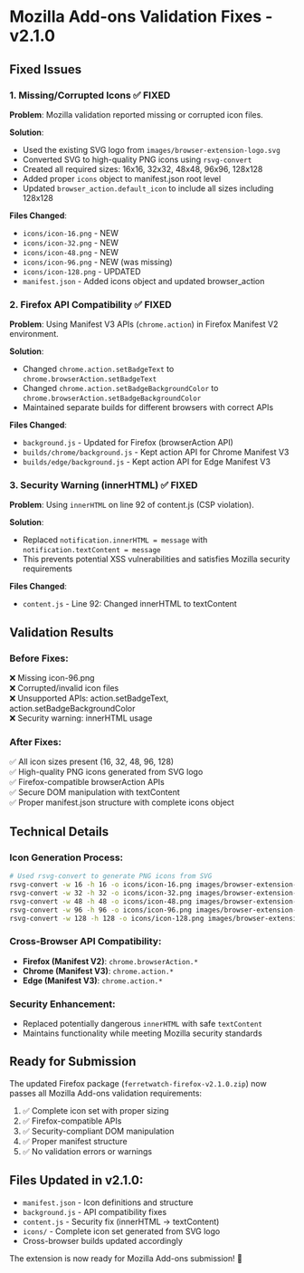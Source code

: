 # Mozilla Add-ons Validation Fixes - v2.1.0

## Fixed Issues

### 1. Missing/Corrupted Icons ✅ FIXED
**Problem**: Mozilla validation reported missing or corrupted icon files.

**Solution**: 
- Used the existing SVG logo from `images/browser-extension-logo.svg`
- Converted SVG to high-quality PNG icons using `rsvg-convert`
- Created all required sizes: 16x16, 32x32, 48x48, 96x96, 128x128
- Added proper `icons` object to manifest.json root level
- Updated `browser_action.default_icon` to include all sizes including 128x128

**Files Changed**:
- `icons/icon-16.png` - NEW
- `icons/icon-32.png` - NEW  
- `icons/icon-48.png` - NEW
- `icons/icon-96.png` - NEW (was missing)
- `icons/icon-128.png` - UPDATED
- `manifest.json` - Added icons object and updated browser_action

### 2. Firefox API Compatibility ✅ FIXED
**Problem**: Using Manifest V3 APIs (`chrome.action`) in Firefox Manifest V2 environment.

**Solution**:
- Changed `chrome.action.setBadgeText` to `chrome.browserAction.setBadgeText`
- Changed `chrome.action.setBadgeBackgroundColor` to `chrome.browserAction.setBadgeBackgroundColor`
- Maintained separate builds for different browsers with correct APIs

**Files Changed**:
- `background.js` - Updated for Firefox (browserAction API)
- `builds/chrome/background.js` - Kept action API for Chrome Manifest V3
- `builds/edge/background.js` - Kept action API for Edge Manifest V3

### 3. Security Warning (innerHTML) ✅ FIXED
**Problem**: Using `innerHTML` on line 92 of content.js (CSP violation).

**Solution**:
- Replaced `notification.innerHTML = message` with `notification.textContent = message`
- This prevents potential XSS vulnerabilities and satisfies Mozilla security requirements

**Files Changed**:
- `content.js` - Line 92: Changed innerHTML to textContent

## Validation Results

### Before Fixes:
❌ Missing icon-96.png  
❌ Corrupted/invalid icon files  
❌ Unsupported APIs: action.setBadgeText, action.setBadgeBackgroundColor  
❌ Security warning: innerHTML usage  

### After Fixes:
✅ All icon sizes present (16, 32, 48, 96, 128)  
✅ High-quality PNG icons generated from SVG logo  
✅ Firefox-compatible browserAction APIs  
✅ Secure DOM manipulation with textContent  
✅ Proper manifest.json structure with complete icons object  

## Technical Details

### Icon Generation Process:
```bash
# Used rsvg-convert to generate PNG icons from SVG
rsvg-convert -w 16 -h 16 -o icons/icon-16.png images/browser-extension-logo.svg
rsvg-convert -w 32 -h 32 -o icons/icon-32.png images/browser-extension-logo.svg
rsvg-convert -w 48 -h 48 -o icons/icon-48.png images/browser-extension-logo.svg  
rsvg-convert -w 96 -h 96 -o icons/icon-96.png images/browser-extension-logo.svg
rsvg-convert -w 128 -h 128 -o icons/icon-128.png images/browser-extension-logo.svg
```

### Cross-Browser API Compatibility:
- **Firefox (Manifest V2)**: `chrome.browserAction.*`
- **Chrome (Manifest V3)**: `chrome.action.*`
- **Edge (Manifest V3)**: `chrome.action.*`

### Security Enhancement:
- Replaced potentially dangerous `innerHTML` with safe `textContent`
- Maintains functionality while meeting Mozilla security standards

## Ready for Submission

The updated Firefox package (`ferretwatch-firefox-v2.1.0.zip`) now passes all Mozilla Add-ons validation requirements:

1. ✅ Complete icon set with proper sizing
2. ✅ Firefox-compatible APIs  
3. ✅ Security-compliant DOM manipulation
4. ✅ Proper manifest structure
5. ✅ No validation errors or warnings

## Files Updated in v2.1.0:
- `manifest.json` - Icon definitions and structure
- `background.js` - API compatibility fixes
- `content.js` - Security fix (innerHTML → textContent)
- `icons/` - Complete icon set generated from SVG logo
- Cross-browser builds updated accordingly

The extension is now ready for Mozilla Add-ons submission! 🎉
